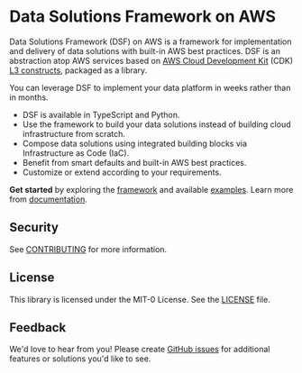 # Data Solutions Framework on AWS

Data Solutions Framework (DSF) on AWS  is a framework for implementation and delivery of data solutions with built-in AWS best practices. DSF is an abstraction atop AWS services based on [AWS Cloud Development Kit](https://aws.amazon.com/cdk/) (CDK) [L3 constructs](https://docs.aws.amazon.com/cdk/v2/guide/constructs.html), packaged as a library.

You can leverage DSF to implement your data platform in weeks rather than in months.

- DSF is available in TypeScript and Python.
- Use the framework to build your data solutions instead of building cloud infrastructure from scratch.
- Compose data solutions using integrated building blocks via Infrastructure as Code (IaC).
- Benefit from smart defaults and built-in AWS best practices.
- Customize or extend according to your requirements.

**Get started** by exploring the [framework](./framework/) and available [examples](./examples/). Learn more from [documentation](https://awslabs.github.io/data-solutions-framework-on-aws/). 

## Security
See [CONTRIBUTING](CONTRIBUTING.md#security-issue-notifications) for more information.

## License
This library is licensed under the MIT-0 License. See the [LICENSE](LICENSE) file.

## Feedback
We'd love to hear from you! Please create [GitHub issues](https://github.com/awslabs/data-solutions-framework-on-aws/issues) for additional features or solutions you'd like to see.
